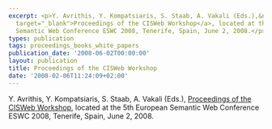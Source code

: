 ```yaml
---
excerpt: <p>Y. Avrithis, Y. Kompatsiaris, S. Staab, A. Vakali (Eds.),&nbsp;<a href="http://ceur-ws.org/Vol-351/"
  target="_blank">Proceedings of the CISWeb Workshop</a>, located at the 5th European
  Semantic Web Conference ESWC 2008, Tenerife, Spain, June 2, 2008.</p>
types: publication
tags: proceedings_books_white_papers
publication_date: '2008-06-02T00:00:00'
layout: publication
title: Proceedings of the CISWeb Workshop
date: '2008-02-06T11:24:09+02:00'
---
```

<p>Y. Avrithis, Y. Kompatsiaris, S. Staab, A. Vakali (Eds.),&nbsp;<a href="http://ceur-ws.org/Vol-351/" target="_blank">Proceedings of the CISWeb Workshop</a>, located at the 5th European Semantic Web Conference ESWC 2008, Tenerife, Spain, June 2, 2008.</p>
